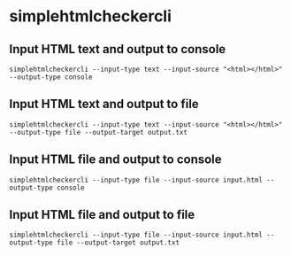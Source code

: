 # simplehtmlcheckercli

## Input HTML text and output to console
```shell
simplehtmlcheckercli --input-type text --input-source "<html></html>" --output-type console
```

## Input HTML text and output to file
```shell
simplehtmlcheckercli --input-type text --input-source "<html></html>" --output-type file --output-target output.txt
```

## Input HTML file and output to console
```shell
simplehtmlcheckercli --input-type file --input-source input.html --output-type console
```

## Input HTML file and output to file
```shell
simplehtmlcheckercli --input-type file --input-source input.html --output-type file --output-target output.txt
```
